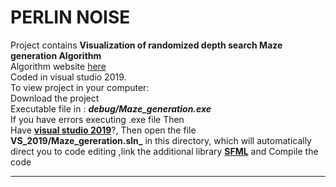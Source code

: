  # PERLIN NOISE
Project contains **Visualization of randomized depth search Maze generation Algorithm**  
Algorithm website [here](https://en.wikipedia.org/wiki/Maze_generation_algorithm)  
Coded in visual studio 2019.  
To view project in your computer:  
Download the project  
Executable file in : **_debug/Maze_generation.exe_**  
If you have errors executing .exe file Then  
Have [**visual studio 2019**](https://visualstudio.microsoft.com/downloads/)?, Then open the file **VS_2019/Maze_gereration.sln_** in this directory, which will automatically direct you to code editing ,link the additional library [**SFML**](https://www.youtube.com/watch?v=YfMQyOw1zik) and Compile the code  
    
 ****